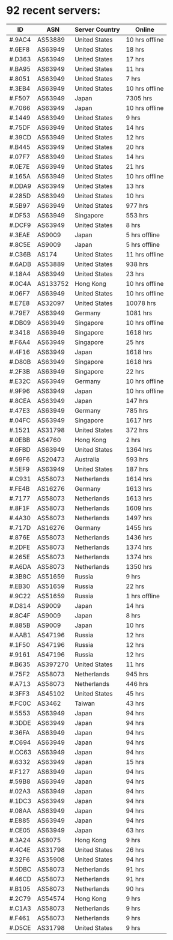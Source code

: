 # 92 recent servers:

| ID | ASN | Server Country | Online |
| ------ | ------ | ------ | ------ |
| #.9AC4 | AS53889 | United States | 10 hrs offline |
| #.6EF8 | AS63949 | United States | 18 hrs |
| #.D363 | AS63949 | United States | 17 hrs |
| #.BA95 | AS63949 | United States | 11 hrs |
| #.8051 | AS63949 | United States | 7 hrs |
| #.3EB4 | AS63949 | United States | 10 hrs offline |
| #.F507 | AS63949 | Japan | 7305 hrs |
| #.7066 | AS63949 | Japan | 10 hrs offline |
| #.1449 | AS63949 | United States | 9 hrs |
| #.75DF | AS63949 | United States | 14 hrs |
| #.39CD | AS63949 | United States | 12 hrs |
| #.B445 | AS63949 | United States | 20 hrs |
| #.07F7 | AS63949 | United States | 14 hrs |
| #.0E7E | AS63949 | United States | 21 hrs |
| #.165A | AS63949 | United States | 10 hrs offline |
| #.DDA9 | AS63949 | United States | 13 hrs |
| #.285D | AS63949 | United States | 10 hrs |
| #.5B97 | AS63949 | United States | 977 hrs |
| #.DF53 | AS63949 | Singapore | 553 hrs |
| #.DCF9 | AS63949 | United States | 8 hrs |
| #.3EAE | AS9009 | Japan | 5 hrs offline |
| #.8C5E | AS9009 | Japan | 5 hrs offline |
| #.C36B | AS174 | United States | 11 hrs offline |
| #.6ADB | AS53889 | United States | 938 hrs |
| #.18A4 | AS63949 | United States | 23 hrs |
| #.0C4A | AS133752 | Hong Kong | 10 hrs offline |
| #.06F7 | AS63949 | United States | 10 hrs offline |
| #.E7E8 | AS32097 | United States | 10078 hrs |
| #.79E7 | AS63949 | Germany | 1081 hrs |
| #.DB09 | AS63949 | Singapore | 10 hrs offline |
| #.3418 | AS63949 | Singapore | 1618 hrs |
| #.F6A4 | AS63949 | Singapore | 25 hrs |
| #.4F16 | AS63949 | Japan | 1618 hrs |
| #.D80B | AS63949 | Singapore | 1618 hrs |
| #.2F3B | AS63949 | Singapore | 22 hrs |
| #.E32C | AS63949 | Germany | 10 hrs offline |
| #.9F96 | AS63949 | Japan | 10 hrs offline |
| #.8CEA | AS63949 | Japan | 147 hrs |
| #.47E3 | AS63949 | Germany | 785 hrs |
| #.04FC | AS63949 | Singapore | 1617 hrs |
| #.1521 | AS31798 | United States | 372 hrs |
| #.0EBB | AS4760 | Hong Kong | 2 hrs |
| #.6FBD | AS63949 | United States | 1364 hrs |
| #.69F6 | AS20473 | Australia | 593 hrs |
| #.5EF9 | AS63949 | United States | 187 hrs |
| #.C931 | AS58073 | Netherlands | 1614 hrs |
| #.FE4B | AS16276 | Germany | 1613 hrs |
| #.7177 | AS58073 | Netherlands | 1613 hrs |
| #.8F1F | AS58073 | Netherlands | 1609 hrs |
| #.4A30 | AS58073 | Netherlands | 1497 hrs |
| #.717D | AS16276 | Germany | 1455 hrs |
| #.876E | AS58073 | Netherlands | 1436 hrs |
| #.2DFE | AS58073 | Netherlands | 1374 hrs |
| #.265E | AS58073 | Netherlands | 1374 hrs |
| #.A6DA | AS58073 | Netherlands | 1350 hrs |
| #.3B8C | AS51659 | Russia | 9 hrs |
| #.EB30 | AS51659 | Russia | 22 hrs |
| #.9C22 | AS51659 | Russia | 1 hrs offline |
| #.D814 | AS9009 | Japan | 14 hrs |
| #.8C4F | AS9009 | Japan | 8 hrs |
| #.885B | AS9009 | Japan | 10 hrs |
| #.AAB1 | AS47196 | Russia | 12 hrs |
| #.1F50 | AS47196 | Russia | 12 hrs |
| #.9161 | AS47196 | Russia | 12 hrs |
| #.B635 | AS397270 | United States | 11 hrs |
| #.75F2 | AS58073 | Netherlands | 945 hrs |
| #.A713 | AS58073 | Netherlands | 446 hrs |
| #.3FF3 | AS45102 | United States | 45 hrs |
| #.FC0C | AS3462 | Taiwan | 43 hrs |
| #.5553 | AS63949 | Japan | 94 hrs |
| #.3DDE | AS63949 | Japan | 94 hrs |
| #.36FA | AS63949 | Japan | 94 hrs |
| #.C694 | AS63949 | Japan | 94 hrs |
| #.CC63 | AS63949 | Japan | 94 hrs |
| #.6332 | AS63949 | Japan | 15 hrs |
| #.F127 | AS63949 | Japan | 94 hrs |
| #.59B8 | AS63949 | Japan | 94 hrs |
| #.02A3 | AS63949 | Japan | 94 hrs |
| #.1DC3 | AS63949 | Japan | 94 hrs |
| #.08AA | AS63949 | Japan | 94 hrs |
| #.E885 | AS63949 | Japan | 94 hrs |
| #.CE05 | AS63949 | Japan | 63 hrs |
| #.3A24 | AS8075 | Hong Kong | 9 hrs |
| #.4C4E | AS31798 | United States | 26 hrs |
| #.32F6 | AS35908 | United States | 94 hrs |
| #.5DBC | AS58073 | Netherlands | 91 hrs |
| #.46CD | AS58073 | Netherlands | 91 hrs |
| #.B105 | AS58073 | Netherlands | 90 hrs |
| #.2C79 | AS54574 | Hong Kong | 9 hrs |
| #.C1A3 | AS58073 | Netherlands | 9 hrs |
| #.F461 | AS58073 | Netherlands | 9 hrs |
| #.D5CE | AS31798 | United States | 9 hrs |

